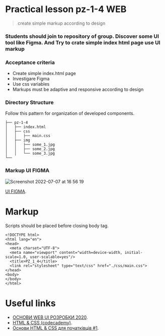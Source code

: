 # Practical lesson pz-1-4 WEB
> create simple markup according to design

### Students should join to repository of group. Discover some UI tool like Figma. And Try to crate simple index html page use UI markup

### Acceptance criteria
* Create simple index.html page 
* Investigare Figma
* Use css variables
* Markups must be adaptive and responsive according to design

### Directory Structure

Follow this pattern for organization of developed components.

```
├── pz-1-4
│   ├── index.html
│   ├── css
│   │   ├── main.css
│   ├── img
│   │   ├── some_1.jpg
│   │   ├── some_2.jpg
│   │   └── some_3.jpg
└── 
```

### Markup UI FIGMA
![Screenshot 2022-07-07 at 16 56 19](https://user-images.githubusercontent.com/10829855/177791584-208ead6b-e2e8-4d71-9352-e1c06faf0515.png)

[UI FIGMA](https://www.figma.com/file/eOxkzCb8W1LjTScMFgl7ga/Cottages?node-id=29%3A2).
# Markup

Scripts should be placed before closing body tag.

```
<!DOCTYPE html>
<html lang="en">
<head>
  <meta charset="UTF-8">
  <meta name="viewport" content="width=device-width, initial-scale=1.0, user-scalable=yes"/>
  <title>PZ_1_4</title>
  <link rel="stylesheet" type="text/css" href="./css/main.css">
</head>
<body>
</body>
</html>

```

# Useful links

* [ОСНОВИ WEB UI РОЗРОБКИ 2020](https://courses.prometheus.org.ua/courses/course-v1:LITS+114+2020_T3/course/).
* [HTML & CSS (codecademy)](https://www.codecademy.com/catalog/language/html-css).
* [Основи HTML & CSS для початківців #1](https://www.youtube.com/watch?v=Rr9QmVLqoP4&list=PLenwk9TUJzJ6ep0oogRRQZHzPMtTGKqF1).




